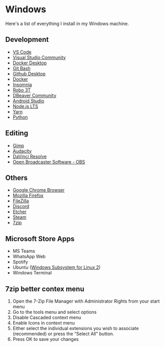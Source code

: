 # Windows

Here's a list of everything I install in my Windows machine.

## Development 

- [VS Code](https://code.visualstudio.com/Download)
- [Visual Studio Community](https://visualstudio.microsoft.com/pt-br/vs/community/)
- [Docker Desktop](https://hub.docker.com/editions/community/docker-ce-desktop-windows)
- [Git Bash](https://git-scm.com/downloads)
- [Github Desktop](https://desktop.github.com/)
- [Docker](https://docs.docker.com/install/)
- [Insomnia](https://insomnia.rest/download/)
- [Robo 3T](https://robomongo.org/download)
- [DBeaver Community](https://dbeaver.io/download/)
- [Android Studio](https://developer.android.com/studio)
- [Node.js LTS](https://nodejs.org/en/download/)
- [Yarn](https://classic.yarnpkg.com/en/docs/install/#windows-stable)
- [Python](https://www.python.org/downloads/)
<!--
- [Postman](https://www.getpostman.com/downloads/)
- [Anaconda](https://www.anaconda.com/distribution/)
-->

## Editing

- [Gimp](https://gimp.org/downloads/)
- [Audacity](https://audacityteam.org/download/)
- [DaVinci Resolve](https://www.blackmagicdesign.com/products/davinciresolve/)
- [Open Broadcaster Software - OBS](https://obsproject.com/pt-br/download)
<!--
- [Jaspersoft Studio](https://community.jaspersoft.com/project/jaspersoft-studio)
-->

## Others

- [Google Chrome Browser](https://google.com/intl/en/chrome/)
- [Mozilla Firefox](https://www.mozilla.org/firefox/new/)
- [FileZilla](https://filezilla-project.org/)
- [Discord](https://discordapp.com/download)
- [Etcher](https://www.balena.io/etcher/)
- [Steam](https://store.steampowered.com/about/)
- [7zip](https://7-zip.org)
<!--
 - [Mozilla Thunderbird ](https://www.thunderbird.net/pt-BR/)
-->

## Microsoft Store Apps

- MS Teams
- WhatsApp Web
- Spotify
- Ubuntu ([Windows Subsystem for Linux 2](https://docs.microsoft.com/pt-br/windows/wsl/wsl2-kernel))
- Windows Terminal

## 7zip better contex menu

1. Open the 7-Zip File Manager with Administrator Rights from your start menu
2. Go to the tools menu and select options
3. Disable Cascaded context menu
4. Enable Icons in context menu
5. Either select the individual extensions you wish to associate (recommended) or press the “Select All” button.
6. Press OK to save your changes
